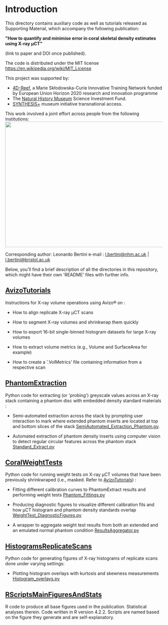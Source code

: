 # Introduction 

This directory contains auxiliary code as well as tutorials released as Supporting Material, which accompany the following publication:

**"How to quantify and minimise error in coral skeletal density estimates using X-ray µCT"**

(link to paper and DOI once published).

The code is distributed under the MIT license https://en.wikipedia.org/wiki/MIT_License

This project was supported by:
- [4D-Reef](https://www.4d-reef.eu/), a Marie Skłodowska-Curie Innovative Training Network funded by European Union Horizon 2020 research and innovation programme
- The [Natural History Museum](https://www.nhm.ac.uk/) Science Investment Fund. 
- [SYNTHESIS+](https://www.synthesys.info/) museum initiative transnational access.

This work involved a joint effort across people from the following institutions:
<img src="https://github.com/LeoBertiniNHM/CoralMethodsPaper/blob/main/PhantomExtraction/GIFs/LogoInstitutions.png" height="400" width="800" >


Corresponding author: Leonardo Bertini 
e-mail :  l.bertini@nhm.ac.uk  | l.bertini@bristol.ac.uk

Below, you'll find a brief description of all the directories in this repository, which might have their own 'README' files with further info.

## [AvizoTutorials](https://github.com/LeoBertiniNHM/CoralMethodsPaper/blob/main/AvizoTutorials)

Instructions for X-ray volume operations using Avizo® on :

- How to align replicate X-ray µCT scans

- How to segment X-ray volumes and shrinkwrap them quickly

- How to export 16-bit single-binned histogram datasets for large X-ray volumes

- How to extract volume metrics (e.g., Volume and SurfaceArea for example)

- How to create a '.VolMetrics' file containing information from a respective scan

## [PhantomExtraction](https://github.com/LeoBertiniNHM/CoralMethodsPaper/blob/main/PhantomExtraction)

Python code for extracting (or 'probing') greyscale values across an X-ray stack containing a phantom disc with embedded density standard materials :

- Semi-automated extraction across the stack by prompting user interaction to mark where extended phantom inserts are located at top and bottom slices of the stack [SemiAutomated_Extraction_Phantom.py](https://github.com/LeoBertiniNHM/CoralMethodsPaper/blob/main/PhantomExtraction/SemiAutomated_Extraction_Phantom.py). 

- Automated extraction of phantom density inserts using computer vision to detect regular circular features across the phantom stack [Standard_Extract.py](https://github.com/LeoBertiniNHM/CoralMethodsPaper/blob/main/PhantomExtraction/ExtractStandard.py)

## [CoralWeightTests](https://github.com/LeoBertiniNHM/CoralMethodsPaper/blob/main/CoralWeightTests)
Python code for running weight tests on X-ray µCT volumes that have been previously shrinkwraped (i.e., masked. Refer to [AvizoTutorials](https://github.com/LeoBertiniNHM/CoralMethodsPaper/blob/main/AvizoTutorials)) :

- Fitting different calibration curves to PhantomExtract results and performing weight tests [Phantom_Fittings.py](https://github.com/LeoBertiniNHM/CoralMethodsPaper/blob/main/CoralWeightTests/Phantom_Fittings.py)

- Producing diagnostic figures to visualize different calibration fits and how µCT histogram and phantom density standards overlap [WeightTest_DiagnosticFigures.py](https://github.com/LeoBertiniNHM/CoralMethodsPaper/blob/main/CoralWeightTests/WeightTest_DiagnosticFigures.py)

- A wrapper to aggregate weight test results from both an extended and an emulated normal phantom condition [ResultsAggregator.py](https://github.com/LeoBertiniNHM/CoralMethodsPaper/blob/main/CoralWeightTests/ResultsAggregator.py)

## [HistogramsReplicateScans](https://github.com/LeoBertiniNHM/CoralMethodsPaper/blob/main/HistogramsReplicateScans)
Python code for generating figures of X-ray histograms of replicate scans done under varying settings:

- Plotting histogram overlays with kurtosis and skewness measurements [Histogram_overlays.py](https://github.com/LeoBertiniNHM/CoralMethodsPaper/blob/main/HistogramsReplicateScans/Histogram_overlays.py)

## [RScriptsMainFiguresAndStats](https://github.com/LeoBertiniNHM/CoralMethodsPaper/blob/main/RScriptsMainFiguresAndStats)

R code to produce all base figures used in the publication. Statistical analyses therein. 
Code written in R version 4.2.2.
Scripts are named based on the figure they generate and are self-explanatory. 


